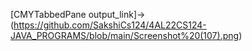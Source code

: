[CMYTabbedPane output_link]->(https://github.com/SakshiCs124/4AL22CS124-JAVA_PROGRAMS/blob/main/Screenshot%20(107).png)
